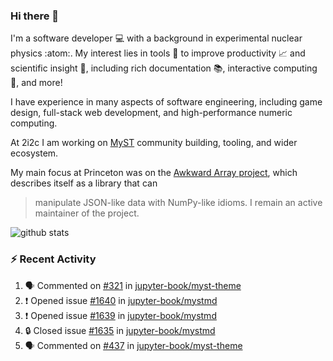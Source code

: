 ### Hi there 👋 

I'm a software developer 💻 with a background in experimental nuclear physics :atom:. My interest lies in tools :wrench: to improve productivity :chart_with_upwards_trend: and scientific insight :telescope:, including rich documentation 📚, interactive computing 🧮, and more! 

I have experience in many aspects of software engineering, including game design, full-stack web development, and high-performance numeric computing. 

At 2i2c I am working on [MyST](https://github.com/jupyter-book/mystmd) community building, tooling, and wider ecosystem. 

My main focus at Princeton was on the [Awkward Array project](awkward-array.org/), which describes itself as a library that can 
> manipulate JSON-like data with NumPy-like idioms. I remain an active maintainer of the project. 

![github stats](https://github-readme-stats.vercel.app/api?username=agoose77&show_icons=true&hide_rank=true&hide_title=true&bg_color=30,e76445,904e95&text_color=efe3ec&icon_color=efe3ec)
<!--
**agoose77/agoose77** is a ✨ _special_ ✨ repository because its `README.md` (this file) appears on your GitHub profile.

Here are some ideas to get you started:

- 🔭 I’m currently working on ...
- 🌱 I’m currently learning ...
- 👯 I’m looking to collaborate on ...
- 🤔 I’m looking for help with ...
- 💬 Ask me about ...
- 📫 How to reach me: ...
- 😄 Pronouns: ...
- ⚡ Fun fact: ...
-->

### :zap: Recent Activity

<!--START_SECTION:activity-->
1. 🗣 Commented on [#321](https://github.com/jupyter-book/myst-theme/issues/321#issuecomment-2474397761) in [jupyter-book/myst-theme](https://github.com/jupyter-book/myst-theme)
2. ❗ Opened issue [#1640](https://github.com/jupyter-book/mystmd/issues/1640) in [jupyter-book/mystmd](https://github.com/jupyter-book/mystmd)
3. ❗ Opened issue [#1639](https://github.com/jupyter-book/mystmd/issues/1639) in [jupyter-book/mystmd](https://github.com/jupyter-book/mystmd)
4. 🔒 Closed issue [#1635](https://github.com/jupyter-book/mystmd/issues/1635) in [jupyter-book/mystmd](https://github.com/jupyter-book/mystmd)
5. 🗣 Commented on [#437](https://github.com/jupyter-book/myst-theme/issues/437#issuecomment-2474190596) in [jupyter-book/myst-theme](https://github.com/jupyter-book/myst-theme)
<!--END_SECTION:activity-->
